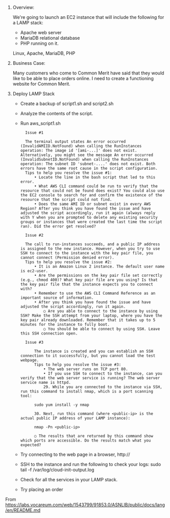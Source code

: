 1. Overview:

	We're going to launch an EC2 instance that will include the following for a LAMP stack:

	- Apache web server
	- MariaDB relational database
	- PHP running on it.

	Linux, Apache, MariaDB, PHP

2. Business Case:

	Many customers who come to Common Merit have said that they would like to be able to place orders online.  I need to create a functioning website for Common Merit.

   
3. Deploy LAMP Stack
    
	- Create a backup of script1.sh and script2.sh
	- Analyze the contents of the script.
	- Run aws_script1.sh

			Issue #1

			The terminal output states An error occurred (InvalidAMIID.NotFound) when calling the RunInstances operation: The image id '[ami-...]' does not exist. Alternatively, you might see the message An error occurred (InvalidSubnetID.NotFound) when calling the RunInstances operation: The subnet ID 'subnet-....' does not exist. Both errors have the same root cause in the script configuration.
			Tips to help you resolve the issue #1:
				• Locate the line in the bash script that led to this error.
				• What AWS CLI command could be run to verify that the resource that could not be found does exist? You could also use the EC2 console to search for and confirm the existence of the resource that the script could not find.
				• Does the same AMI ID or subnet exist in every AWS Region? After you think you have found the issue and have adjusted the script accordingly, run it again (always reply with Y when you are prompted to delete any existing security groups or instances that were created the last time the script ran). Did the error get resolved?

			Issue #2

			The call to run-instances succeeds, and a public IP address is assigned to the new instance. However, when you try to use SSH to connect to the instance with the key pair file, you cannot connect (Permission denied error).
			Tips to help you resolve the issue #2:
				• It is an Amazon Linux 2 instance. The default user name is ec2-user.
				• Are the permissions on the key pair file set correctly (e.g., chmod 400)? What key pair file are you using? Is that the key pair file that the instance expects you to connect with?
				• Remember to use the AWS CLI Command Reference as an important source of information.
				• After you think you have found the issue and have adjusted the script accordingly, run it again.
					○ Are you able to connect to the instance by using SSH? Make the SSH attempt from your laptop, where you have the key pair already downloaded. Remember that it takes up to 5 minutes for the instance to fully boot.
					○ You should be able to connect by using SSH. Leave this SSH connection open.

			Issue #3

				The instance is created and you can establish an SSH connection to it successfully, but you cannot load the test webpage.
				Tips to help you resolve the issue #3:
					• The web server runs on TCP port 80.
					• If you use SSH to connect to the instance, can you verify that the web server service is running? The web server service name is httpd.
					29. While you are connected to the instance via SSH, run this command to install nmap, which is a port scanning tool:

				sudo yum install -y nmap		

				30. Next, run this command (where <public-ip> is the actual public IP address of your LAMP instance):

				nmap -Pn <public-ip>
				
				○ The results that are returned by this command show which ports are accessible. Do the results match what you expected?

    - Try connecting to the web page in a browser, http://<public-ip>
    - SSH to the instance and run the following to check your logs:
		sudo tail -f /var/log/cloud-init-output.log
	- Check for all the services in your LAMP stack.
	- Try placing an order

From <https://labs.vocareum.com/web/1543799/91853.0/ASNLIB/public/docs/lang/en/README.md> 
